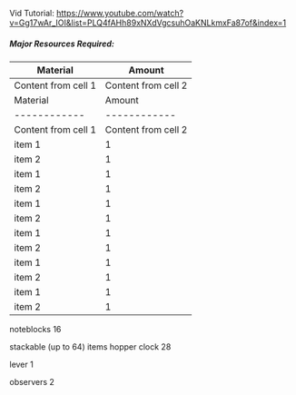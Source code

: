 Vid Tutorial: https://www.youtube.com/watch?v=Gg17wAr_IOI&list=PLQ4fAHh89xNXdVgcsuhOaKNLkmxFa87of&index=1
##### Major Resources Required:

Material | Amount 
------------ | ------------ 
Content from cell 1 | Content from cell 2 
Material | Amount 
------------ | ------------ 
Content from cell 1 | Content from cell 2 
item 1				|1
item 2				|1
item 1				|1
item 2				|1
item 1				|1
item 2				|1
item 1				|1
item 2				|1
item 1				|1
item 2				|1
item 1				|1
item 2				|1




				

	






























noteblocks 
	16
	
stackable (up to 64) items hopper clock 
	28

lever
	1

observers
	2